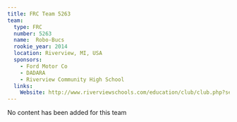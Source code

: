```yaml
---
title: FRC Team 5263
team:
  type: FRC
  number: 5263
  name:  Robo-Bucs
  rookie_year: 2014
  location: Riverview, MI, USA
  sponsors:
    - Ford Motor Co
    - DADARA
    - Riverview Community High School
  links:
    Website: http://www.riverviewschools.com/education/club/club.php?sectionid=764&
---
```

No content has been added for this team